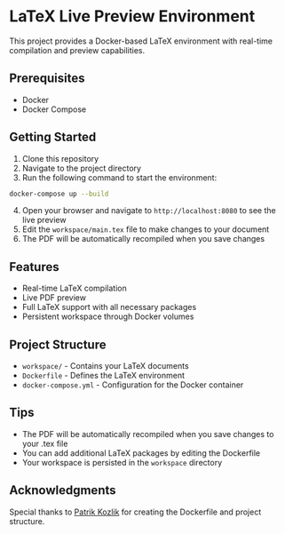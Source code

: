 # LaTeX Live Preview Environment

This project provides a Docker-based LaTeX environment with real-time compilation and preview capabilities.

## Prerequisites

- Docker
- Docker Compose

## Getting Started

1. Clone this repository
2. Navigate to the project directory
3. Run the following command to start the environment:

```bash
docker-compose up --build
```

4. Open your browser and navigate to `http://localhost:8080` to see the live preview
5. Edit the `workspace/main.tex` file to make changes to your document
6. The PDF will be automatically recompiled when you save changes

## Features

- Real-time LaTeX compilation
- Live PDF preview
- Full LaTeX support with all necessary packages
- Persistent workspace through Docker volumes

## Project Structure

- `workspace/` - Contains your LaTeX documents
- `Dockerfile` - Defines the LaTeX environment
- `docker-compose.yml` - Configuration for the Docker container

## Tips

- The PDF will be automatically recompiled when you save changes to your .tex file
- You can add additional LaTeX packages by editing the Dockerfile
- Your workspace is persisted in the `workspace` directory 

## Acknowledgments

Special thanks to [Patrik Kozlik](https://github.com/orgs/RAMPsmartAIm/people/0Kozlik0) for creating the Dockerfile and project structure.

